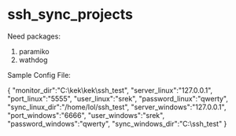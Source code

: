 # ssh_sync_projects

Need packages:
1) paramiko
2) wathdog

Sample Config File:

{
  "monitor_dir":"C:\\kek\\kek\\ssh_test",
  "server_linux":"127.0.0.1",
  "port_linux":"5555",
  "user_linux":"srek",
  "password_linux":"qwerty",
  "sync_linux_dir":"/home/lol/ssh_test",
  "server_windows":"127.0.0.1",
  "port_windows":"6666",
  "user_windows":"srek",
  "password_windows":"qwerty",
  "sync_windows_dir":"C:\\ssh_test"
}

